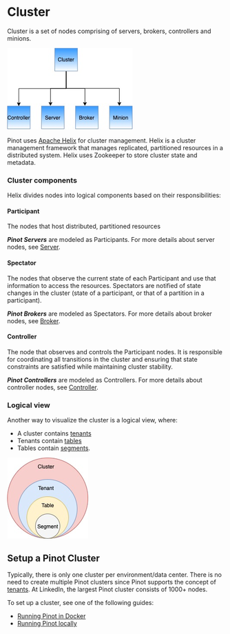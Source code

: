 # Cluster

Cluster is a set of nodes comprising of servers, brokers, controllers and minions.

![Pinot cluster components](../../.gitbook/assets/components.jpg)

Pinot uses [Apache Helix](http://helix.apache.org) for cluster management. 
Helix is a cluster management framework that manages replicated, partitioned resources in a distributed system. 
Helix uses Zookeeper to store cluster state and metadata.

### Cluster components

Helix divides nodes into logical components based on their responsibilities:

#### Participant

The nodes that host distributed, partitioned resources

_**Pinot Servers**_ are modeled as Participants. For more details about server nodes, see [Server](server.md).

#### Spectator

The nodes that observe the current state of each Participant and use that information to access the resources. 
Spectators are notified of state changes in the cluster (state of a participant, or that of a partition in a participant).

_**Pinot Brokers**_ are modeled as Spectators. For more details about broker nodes, see [Broker](broker.md).

#### Controller

The node that observes and controls the Participant nodes. 
It is responsible for coordinating all transitions in the cluster and ensuring that state constraints are satisfied while maintaining cluster stability.

_**Pinot Controllers**_ are modeled as Controllers. For more details about controller nodes, see [Controller](controller.md).

### Logical view

Another way to visualize the cluster is a logical view, where: 

* A cluster contains [tenants](tenant.md)
* Tenants contain [tables](table.md)
* Tables contain [segments](segment.md).

![](../../.gitbook/assets/clusterlogical.jpg)

## Setup a Pinot Cluster

Typically, there is only one cluster per environment/data center. There is no need to create multiple Pinot clusters since Pinot supports the concept of [tenants](tenant.md). At LinkedIn, the largest Pinot cluster consists of 1000+ nodes.

To set up a cluster, see one of the following guides:

* [Running Pinot in Docker](../getting-started/running-pinot-in-docker.md)
* [Running Pinot locally](../getting-started/running-pinot-locally.md)
